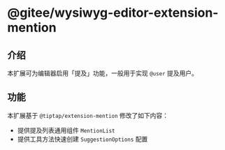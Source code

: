 # @gitee/wysiwyg-editor-extension-mention

## 介绍

本扩展可为编辑器启用「提及」功能，一般用于实现 `@user` 提及用户。

## 功能

本扩展基于 `@tiptap/extension-mention` 修改了如下内容：

- 提供提及列表通用组件 `MentionList`
- 提供工具方法快速创建 `SuggestionOptions` 配置
